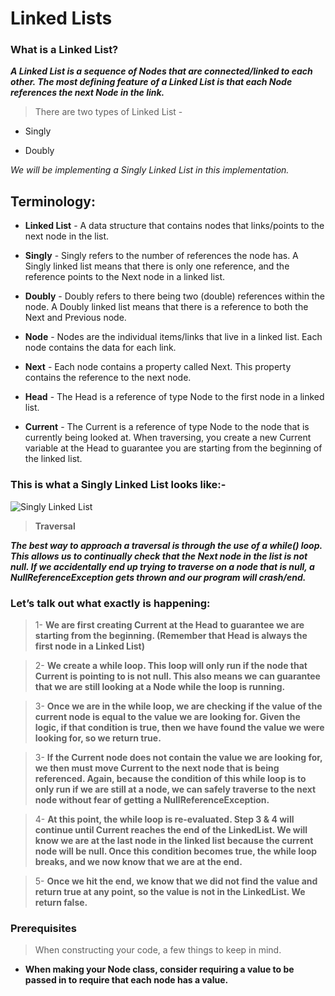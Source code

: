 # Linked Lists

### What is a Linked List?


***A Linked List is a sequence of Nodes that are connected/linked to each other. The most defining feature of a Linked List is that each Node references the next Node in the link.***


> There are two types of Linked List - 

- Singly 

- Doubly

*We will be implementing a Singly Linked List in this implementation.*


## Terminology:

- **Linked List** - A data structure that contains nodes that links/points to the next node in the list.

- **Singly** - Singly refers to the number of references the node has. A Singly linked list means that there is only one reference, and the reference points to the Next node in a linked list.

- **Doubly** - Doubly refers to there being two (double) references within the node. A Doubly linked list means that there is a reference to both the Next and Previous node.

- **Node** - Nodes are the individual items/links that live in a linked list. Each node contains the data for each link.

- **Next** - Each node contains a property called Next. This property contains the reference to the next node.

- **Head** - The Head is a reference of type Node to the first node in a linked list.

- **Current** - The Current is a reference of type Node to the node that is currently being looked at. When traversing, you create a new Current variable at the Head to guarantee you are starting from the beginning of the linked list.


### This is what a Singly Linked List looks like:-


![Singly Linked List](https://codefellows.github.io/common_curriculum/data_structures_and_algorithms/Code_401/class-05/resources/images/LinkedList1.PNG)


> **Traversal**


***The best way to approach a traversal is through the use of a while() loop. This allows us to continually check that the Next node in the list is not null. If we accidentally end up trying to traverse on a node that is null, a NullReferenceException gets thrown and our program will crash/end.***



### Let’s talk out what exactly is happening:

> 1- **We are first creating Current at the Head to guarantee we are starting from the beginning. (Remember that Head is always the first node in a Linked List)**

> 2- **We create a while loop. This loop will only run if the node that Current is pointing to is not null. This also means we can guarantee that we are still looking at a Node while the loop is running.**

> 3- **Once we are in the while loop, we are checking if the value of the current node is equal to the value we are looking for. Given the logic, if that condition is true, then we have found the value we were looking for, so we return true.**

> 3- **If the Current node does not contain the value we are looking for, we then must move Current to the next node that is being referenced. Again, because the condition of this while loop is to only run if we are still at a node, we can safely traverse to the next node without fear of getting a NullReferenceException.**

> 4- **At this point, the while loop is re-evaluated. Step 3 & 4 will continue until Current reaches the end of the LinkedList. We will know we are at the last node in the linked list because the current node will be null. Once this condition becomes true, the while loop breaks, and we now know that we are at the end.**

> 5- **Once we hit the end, we know that we did not find the value and return true at any point, so the value is not in the LinkedList. We return false.**




### Prerequisites

> When constructing your code, a few things to keep in mind.

- **When making your Node class, consider requiring a value to be passed in to require that each node has a value.**



